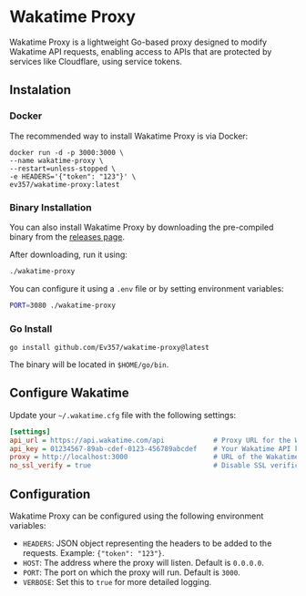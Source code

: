 # Wakatime Proxy
Wakatime Proxy is a lightweight Go-based proxy designed to modify Wakatime API requests, enabling access to APIs that are protected by services like Cloudflare, using service tokens.

## Instalation
### Docker
The recommended way to install Wakatime Proxy is via Docker:
```
docker run -d -p 3000:3000 \
--name wakatime-proxy \
--restart=unless-stopped \
-e HEADERS='{"token": "123"}' \
ev357/wakatime-proxy:latest
```
### Binary Installation
You can also install Wakatime Proxy by downloading the pre-compiled binary from the [releases page](https://github.com/Ev357/wakatime-proxy/releases/).

After downloading, run it using:
```bash
./wakatime-proxy
```

You can configure it using a `.env` file or by setting environment variables:
```bash
PORT=3080 ./wakatime-proxy
```

### Go Install
```
go install github.com/Ev357/wakatime-proxy@latest
```

The binary will be located in `$HOME/go/bin`.

## Configure Wakatime
Update your `~/.wakatime.cfg` file with the following settings:
```ini
[settings]
api_url = https://api.wakatime.com/api            # Proxy URL for the Wakatime API
api_key = 01234567-89ab-cdef-0123-456789abcdef    # Your Wakatime API key
proxy = http://localhost:3000                     # URL of the Wakatime Proxy server
no_ssl_verify = true                              # Disable SSL verification
```

## Configuration
Wakatime Proxy can be configured using the following environment variables:
- `HEADERS`: JSON object representing the headers to be added to the requests. Example: `{"token": "123"}`.
- `HOST`: The address where the proxy will listen. Default is `0.0.0.0`.
- `PORT`: The port on which the proxy will run. Default is `3000`.
- `VERBOSE`: Set this to `true` for more detailed logging.
